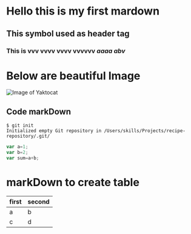 # Hello this is my first mardown
## This symbol used as header tag
### This is vvv vvvv vvvv vvvvvv _aaaa abv_
# Below are beautiful Image
![Image of Yaktocat](https://octodex.github.com/images/yaktocat.png)

## Code markDown
```
$ git init
Initialized empty Git repository in /Users/skills/Projects/recipe-repository/.git/
```

``` javascript
var a=1;
var b=2;
var sum=a+b;
```
# markDown to create table
first|second
-|-
a|b
c|d


